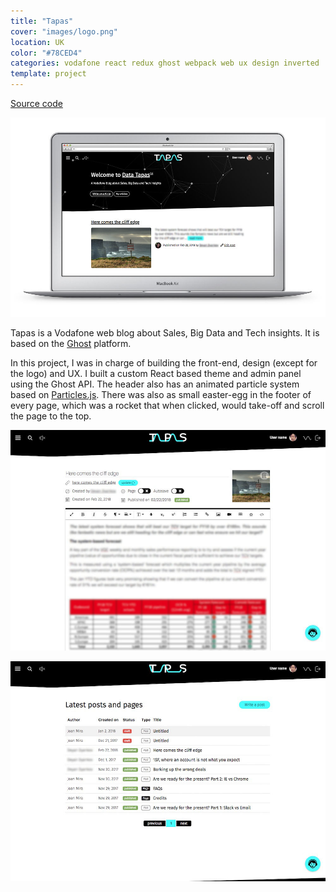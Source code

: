 ```yaml
---
title: "Tapas"
cover: "images/logo.png"
location: UK
color: "#78CED4"
categories: vodafone react redux ghost webpack web ux design inverted
template: project
---
```


<p class="align-center">
<a class="btn" href="https://github.com/gazpachu/react-ghost-tapas" target="_blank">Source code</a>
</p>

![](./images/1.jpg "Home page")

Tapas is a Vodafone web blog about Sales, Big Data and Tech insights. It is based on the [Ghost](http://ghost.org/) platform.

In this project, I was in charge of building the front-end, design (except for the logo) and UX. I built a custom React based theme and admin panel using the Ghost API. The header also has an animated particle system based on [Particles.js](https://vincentgarreau.com/particles.js/). There was also as small easter-egg in the footer of every page, which was a rocket that when clicked, would take-off and scroll the page to the top.

![](./images/2.jpg "Admin panel - article edit page")

![](./images/3.jpg "Admin panel - list of pages and posts")
